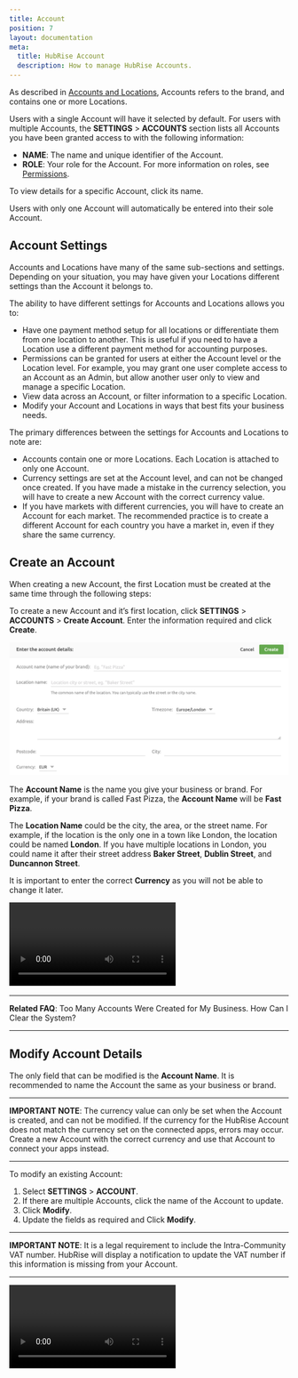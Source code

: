 ```yaml
---
title: Account
position: 7
layout: documentation
meta:
  title: HubRise Account
  description: How to manage HubRise Accounts.
---
```


As described in [Accounts and Locations](/docs/getting-started/#accounts-and-locations), Accounts refers to the brand, and contains one or more Locations.

Users with a single Account will have it selected by default. For users with multiple Accounts, the **SETTINGS** > **ACCOUNTS** section lists all Accounts you have been granted access to with the following information:

- **NAME**: The name and unique identifier of the Account.
- **ROLE**: Your role for the Account. For more information on roles, see [Permissions](/docs/permissions/).

To view details for a specific Account, click its name.

Users with only one Account will automatically be entered into their sole Account.

## Account Settings

Accounts and Locations have many of the same sub-sections and settings. Depending on your situation, you may have given your Locations different settings than the Account it belongs to.

The ability to have different settings for Accounts and Locations allows you to:

- Have one payment method setup for all locations or differentiate them from one location to another. This is useful if you need to have a Location use a different payment method for accounting purposes.
- Permissions can be granted for users at either the Account level or the Location level. For example, you may grant one user complete access to an Account as an Admin, but allow another user only to view and manage a specific Location.
- View data across an Account, or filter information to a specific Location.
- Modify your Account and Locations in ways that best fits your business needs.

The primary differences between the settings for Accounts and Locations to note are:

- Accounts contain one or more Locations. Each Location is attached to only one Account.
- Currency settings are set at the Account level, and can not be changed once created. If you have made a mistake in the currency selection, you will have to create a new Account with the correct currency value.
- If you have markets with different currencies, you will have to create an Account for each market. The recommended practice is to create a different Account for each country you have a market in, even if they share the same currency.

## Create an Account

When creating a new Account, the first Location must be created at the same time through the following steps:

To create a new Account and it’s first location, click **SETTINGS** > **ACCOUNTS** > **Create Account**. Enter the information required and click **Create**.

![Create an account on HubRise](../images/064-en-2x-create-account.png)

The **Account Name** is the name you give your business or brand. For example, if your brand is called Fast Pizza, the **Account Name** will be **Fast Pizza**.

The **Location Name** could be the city, the area, or the street name. For example, if the location is the only one in a town like London, the location could be named **London**. If you have multiple locations in London, you could name it after their street address **Baker Street**, **Dublin Street**, and **Duncannon Street**. 

It is important to enter the correct **Currency** as you will not be able to change it later.

<video controls title="Create an Account">
  <source src="../images/038-en-settings-account-create-account.webm" type="video/webm"/>
</video>

------

**Related FAQ**: <Link to="/docs/faqs/how-can-i-clear-accounts/">Too Many Accounts Were Created for My Business. How Can I Clear the System?</Link>

------

## Modify Account Details

The only field that can be modified is the **Account Name**.
It is recommended to name the Account the same as your business or brand. 

----------------

**IMPORTANT NOTE**: The currency value can only be set when the Account is created, and can not be modified. If the currency for the HubRise Account does not match the currency set on the connected apps, errors may occur. Create a new Account with the correct currency and use that Account to connect your apps instead.

----------------

To modify an existing Account:

1. Select **SETTINGS** > **ACCOUNT**.
2. If there are multiple Accounts, click the name of the Account to update.
3. Click **Modify**.
4. Update the fields as required and Click **Modify**.

----------------

**IMPORTANT NOTE**: It is a legal requirement to include the Intra-Community VAT number. HubRise will display a notification to update the VAT number if this information is missing from your Account.

----------------

<video controls title="Change account information">
  <source src="../images/019-en-settings-account-change-account-name.webm" type="video/webm"/>
</video>
